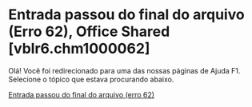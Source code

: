 
# Entrada passou do final do arquivo (Erro 62), Office Shared [vblr6.chm1000062]

Olá! Você foi redirecionado para uma das nossas páginas de Ajuda F1. Selecione o tópico que estava procurando abaixo.

[Entrada passou do final do arquivo (erro 62)](http://msdn.microsoft.com/library/cd2a6984-2dae-66f0-ee55-14372a1d5f0a%28Office.15%29.aspx)
